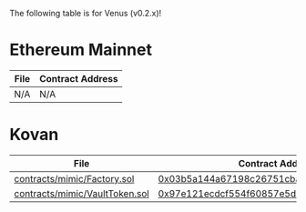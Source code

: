 The following table is for Venus (v0.2.x)!

# Ethereum Mainnet

File | Contract Address
-----|-----------------
N/A  | N/A

# Kovan

File | Contract Address
-----|-----------------
[contracts/mimic/Factory.sol](https://github.com/Alpha-Serpentis-Developments/Project-Mimic/blob/9931f12ea753f0af5f37d316805a132b6b6f2452/contracts/mimic/Factory.sol) | [0x03b5a144a67198c26751cba726b03c116f41239d](https://kovan.etherscan.io/address/0x03b5a144a67198c26751cba726b03c116f41239d)
[contracts/mimic/VaultToken.sol](https://github.com/Alpha-Serpentis-Developments/Project-Mimic/blob/d26f39e2d26339185ad8f9c649d22aa51c020c30/contracts/mimic/VaultToken.sol) | [0x97e121ecdcf554f60857e5dc39ed1ea14337d506](https://kovan.etherscan.io/address/0x97e121ecdcf554f60857e5dc39ed1ea14337d506#code)